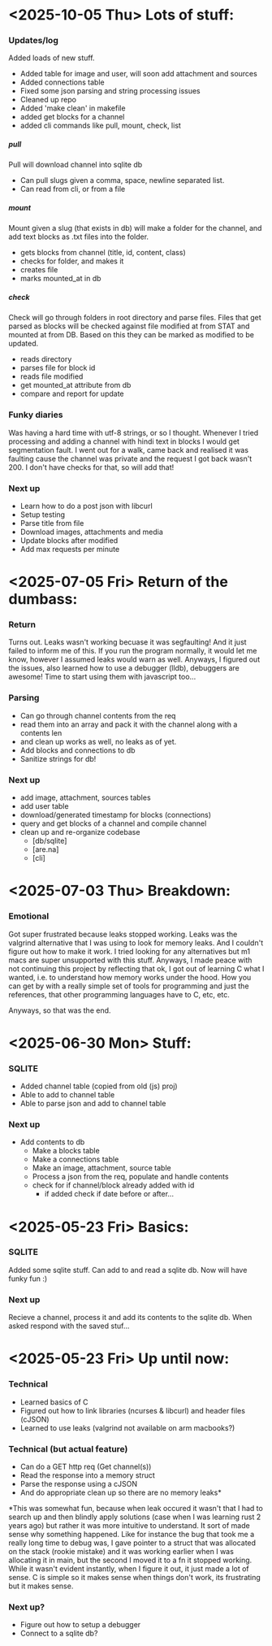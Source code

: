 # <2025-10-05 Thu> Lots of stuff:
### Updates/log
Added loads of new stuff.
- Added table for image and user, will soon add attachment and sources
- Added connections table
- Fixed some json parsing and string processing issues
- Cleaned up repo
- Added 'make clean' in makefile
- added get blocks for a channel
- added cli commands like pull, mount, check, list

##### pull
Pull will download channel into sqlite db
- Can pull slugs given a comma, space, newline separated list.
- Can read from cli, or from a file

##### mount
Mount given a slug (that exists in db) will make a folder for the channel, and add text blocks as .txt files into the folder.
- gets blocks from channel (title, id, content, class)
- checks for folder, and makes it
- creates file
- marks mounted_at in db

##### check
Check will go through folders in root directory and parse files. Files that get parsed as blocks will be checked against file modified at from STAT and mounted at from DB. Based on this they can be marked as modified to be updated.
- reads directory
- parses file for block id
- reads file modified
- get mounted_at attribute from db
- compare and report for update


### Funky diaries
Was having a hard time with utf-8 strings, or so I thought. Whenever I tried processing and adding a channel with hindi text in blocks I would get segmentation fault. I went out for a walk, came back and realised it was faulting cause the channel was private and the request I got back wasn't 200. I don't have checks for that, so will add that!

### Next up
- Learn how to do a post json with libcurl
- Setup testing
- Parse title from file
- Download images, attachments and media
- Update blocks after modified
- Add max requests per minute

# <2025-07-05 Fri> Return of the dumbass:
### Return
Turns out. Leaks wasn't working becuase it was segfaulting! And it just failed to inform me of this. If you run the program normally, it would let me know, however I assumed leaks would warn as well. Anyways, I figured out the issues, also learned how to use a debugger (lldb), debuggers are awesome! Time to start using them with javascript too...

### Parsing
- Can go through channel contents from the req
- read them into an array and pack it with the channel along with a contents len
- and clean up works as well, no leaks as of yet.
- Add blocks and connections to db
- Sanitize strings for db!

### Next up
- add image, attachment, sources tables
- add user table
- download/generated timestamp for blocks (connections)
- query and get blocks of a channel and compile channel
- clean up and re-organize codebase
  - [db/sqlite]
  - [are.na]
  - [cli]

# <2025-07-03 Thu> Breakdown:
### Emotional
Got super frustrated because leaks stopped working. Leaks was the valgrind alternative that I was using to look for memory leaks. And I couldn't figure out how to make it work. I tried looking for any alternatives but m1 macs are super unsupported with this stuff. Anyways, I made peace with not continuing this project by reflecting that ok, I got out of learning C what I wanted, i.e. to understand how memory works under the hood. How you can get by with a really simple set of tools for programming and just the references, that other programming languages have to C, etc, etc.

Anyways, so that was the end.

# <2025-06-30 Mon> Stuff:
### SQLITE
- Added channel table (copied from old (js) proj)
- Able to add to channel table
- Able to parse json and add to channel table

### Next up
- Add contents to db
  - Make a blocks table
  - Make a connections table
  - Make an image, attachment, source table
  - Process a json from the req, populate and handle contents
  - check for if channel/block already added with id
	- if added check if date before or after...
	
# <2025-05-23 Fri> Basics:
### SQLITE
Added some sqlite stuff. Can add to and read a sqlite db. Now will have funky fun :)

### Next up
Recieve a channel, process it and add its contents to the sqlite db.
When asked respond with the saved stuf...
	
# <2025-05-23 Fri> Up until now:
### Technical
- Learned basics of C
- Figured out how to link libraries (ncurses & libcurl) and header files (cJSON)
- Learned to use leaks (valgrind not available on arm macbooks?)

### Technical (but actual feature)
- Can do a GET http req (Get channel(s))
- Read the response into a memory struct
- Parse the response using a cJSON
- And do appropriate clean up so there are no memory leaks*

*This was somewhat fun, because when leak occured it wasn't that I had to search up and then blindly apply solutions (case when I was learning rust 2 years ago) but rather it was more intuitive to understand. It sort of made sense why something happened. Like for instance the bug that took me a really long time to debug was, I gave pointer to a struct that was allocated on the stack (rookie mistake) and it was working earlier when I was allocating it in main, but the second I moved it to a fn it stopped working. While it wasn't evident instantly, when I figure it out, it just made a lot of sense. C is simple so it makes sense when things don't work, its frustrating but it makes sense.

### Next up?
- Figure out how to setup a debugger
- Connect to a sqlite db?
